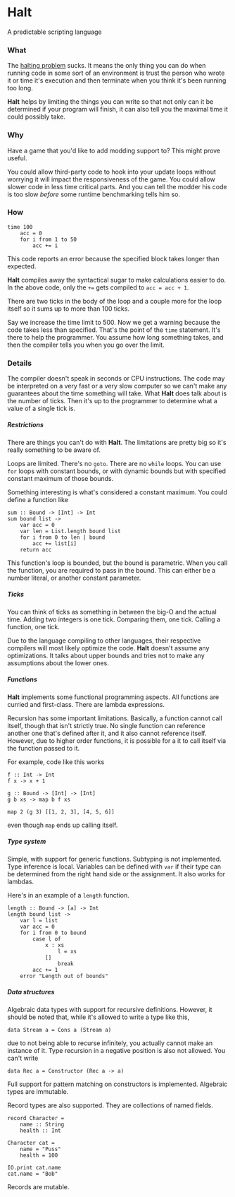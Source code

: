 # Halt
A predictable scripting language

### What
The [halting problem](http://en.wikipedia.org/wiki/Halting_problem) sucks. It means the only thing
you can do when running code in some sort of an environment is trust the person who wrote it or
time it's execution and then terminate when you think it's been running too long.

**Halt** helps by limiting the things you can write so that not only can it be determined if your
program will finish, it can also tell you the maximal time it could possibly take.

### Why
Have a game that you'd like to add modding support to? This might prove useful.

You could allow third-party code to hook into your update loops without worrying it will impact the
responsiveness of the game. You could allow slower code in less time critical parts.
And you can tell the modder his code is too slow *before* some runtime benchmarking tells him so.

### How

```
time 100
    acc = 0
    for i from 1 to 50
        acc += i
```

This code reports an error because the specified block takes longer than expected.

**Halt** compiles away the syntactical sugar to make calculations easier to do. In the above code,
only the `+=` gets compiled to `acc = acc + 1`.

There are two ticks in the body of the loop and a couple more for the loop itself so it sums up to more than 100 ticks.

Say we increase the time limit to 500. Now we get a warning because the code takes less than specified.
That's the point of the `time` statement. It's there to help the programmer. You assume how long something takes, and then the compiler tells you when you go over the limit.

### Details
The compiler doesn't speak in seconds or CPU instructions. The code may be interpreted on a very fast or a very slow computer so we can't make any guarantees about the time something will take. What **Halt** does talk about is the number of ticks.
Then it's up to the programmer to determine what a value of a single tick is.

##### Restrictions
There are things you can't do with **Halt**. The limitations are pretty big so it's really something to be aware of.

Loops are limited.
There's no `goto`. There are no `while` loops. You can use `for` loops with constant
bounds, or with dynamic bounds but with specified constant maximum of those bounds.

Something interesting is what's considered a constant maximum.
You could define a function like
```
sum :: Bound -> [Int] -> Int
sum bound list ->
    var acc = 0
    var len = List.length bound list
    for i from 0 to len | bound
        acc += list[i]
    return acc
```

This function's loop is bounded, but the bound is parametric.
When you call the function, you are required to pass in the bound. This can either be a number literal, or another constant parameter.

##### Ticks
You can think of ticks as something in between the big-O and the actual time.
Adding two integers is one tick. Comparing them, one tick. Calling a function, one tick.

Due to the language compiling to other languages, their respective compilers will most likely optimize
the code. **Halt** doesn't assume any optimizations. It talks about upper bounds and tries not to
make any assumptions about the lower ones.

##### Functions
**Halt** implements some functional programming aspects. All functions are curried and first-class.
There are lambda expressions.

Recursion has some important limitations.
Basically, a function cannot call itself, though that isn't strictly true.
No single function can reference another one that's defined after it, and it also cannot reference
itself. However, due to higher order functions, it is possible for a it to call itself via
the function passed to it.

For example, code like this works
```
f :: Int -> Int
f x -> x + 1

g :: Bound -> [Int] -> [Int]
g b xs -> map b f xs

map 2 (g 3) [[1, 2, 3], [4, 5, 6]]
```
even though `map` ends up calling itself.

##### Type system
Simple, with support for generic functions. Subtyping is not implemented.
Type inference is local. Variables can be defined with `var` if their type can be determined
from the right hand side or the assignment. It also works for lambdas.

Here's in an example of a `length` function.
```
length :: Bound -> [a] -> Int
length bound list ->
    var l = list
    var acc = 0
    for i from 0 to bound
        case l of
            x : xs
                l = xs
            []
                break
        acc += 1
    error "Length out of bounds"
```

##### Data structures
Algebraic data types with support for recursive definitions. However, it should be noted that,
while it's allowed to write a type like this,
```
data Stream a = Cons a (Stream a)
```
due to not being able to recurse infinitely, you actually cannot make an instance of it.
Type recursion in a negative position is also not allowed. You can't write
```
data Rec a = Constructor (Rec a -> a)
```

Full support for pattern matching on constructors is implemented.
Algebraic types are immutable.

Record types are also supported. They are collections of named fields.
```
record Character =
    name :: String
    health :: Int

Character cat =
    name = "Puss"
    health = 100

IO.print cat.name
cat.name = "Bob"
```
Records are mutable.
